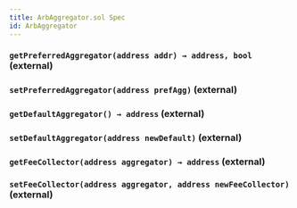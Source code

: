 ```yaml
---
title: ArbAggregator.sol Spec
id: ArbAggregator
---
```


### `getPreferredAggregator(address addr) → address, bool` (external)

### `setPreferredAggregator(address prefAgg)` (external)

### `getDefaultAggregator() → address` (external)

### `setDefaultAggregator(address newDefault)` (external)

### `getFeeCollector(address aggregator) → address` (external)

### `setFeeCollector(address aggregator, address newFeeCollector)` (external)
